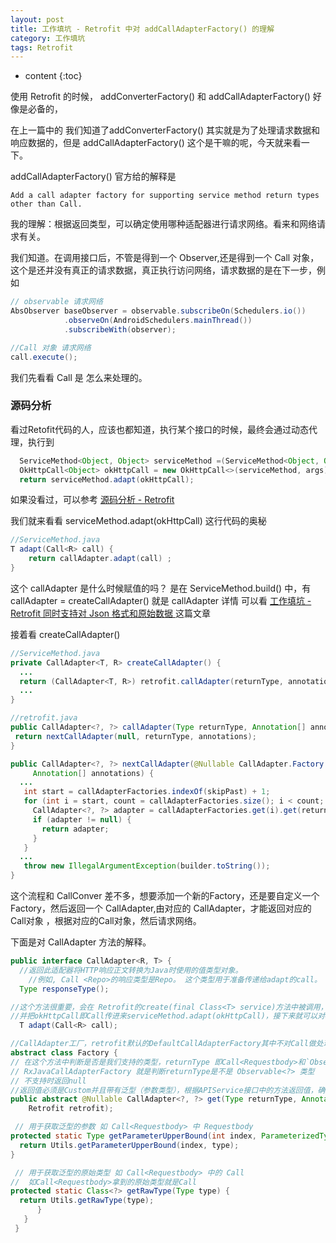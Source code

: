 ```yaml
---
layout: post
title: 工作填坑 - Retrofit 中对 addCallAdapterFactory() 的理解
category: 工作填坑
tags: Retrofit   
---
```

* content
{:toc}

使用 Retrofit 的时候， addConverterFactory() 和 addCallAdapterFactory() 好像是必备的，

在上一篇中的 我们知道了addConverterFactory() 其实就是为了处理请求数据和响应数据的，但是 addCallAdapterFactory() 这个是干嘛的呢，今天就来看一下。

addCallAdapterFactory() 官方给的解释是

`Add a call adapter factory for supporting service method return types other than Call.`

我的理解：根据返回类型，可以确定使用哪种适配器进行请求网络。看来和网络请求有关。

我们知道。在调用接口后，不管是得到一个 Observer,还是得到一个 Call 对象，这个是还并没有真正的请求数据，真正执行访问网络，请求数据的是在下一步，例如
```java
// observable 请求网络
AbsObserver baseObserver = observable.subscribeOn(Schedulers.io())
            .observeOn(AndroidSchedulers.mainThread())
            .subscribeWith(observer);

//Call 对象 请求网络
call.execute();
```

我们先看看 Call 是 怎么来处理的。

### 源码分析

看过Retofit代码的人，应该也都知道，执行某个接口的时候，最终会通过动态代理，执行到
```java
  ServiceMethod<Object, Object> serviceMethod =(ServiceMethod<Object, Object>) loadServiceMethod(method);
  OkHttpCall<Object> okHttpCall = new OkHttpCall<>(serviceMethod, args);
  return serviceMethod.adapt(okHttpCall);
```
如果没看过，可以参考 [ 源码分析 - Retrofit ](../../../../2018/03/26/Retrofit-Source-Code-Analysis/)

我们就来看看 serviceMethod.adapt(okHttpCall) 这行代码的奥秘

```java
//ServiceMethod.java
T adapt(Call<R> call) {
    return callAdapter.adapt(call) ;
}
```
这个 callAdapter  是什么时候赋值的吗？ 是在 ServiceMethod.build() 中，有 callAdapter = createCallAdapter() 就是 callAdapter
详情 可以看 [ 工作填坑 - Retrofit 同时支持对 Json 格式和原始数据 ](../../../../2020/03/09/retrofit_json_rawdata/) 这篇文章

接着看  createCallAdapter()

```java
//ServiceMethod.java
private CallAdapter<T, R> createCallAdapter() {
  ...
  return (CallAdapter<T, R>) retrofit.callAdapter(returnType, annotations);
  ...
}

//retrofit.java
public CallAdapter<?, ?> callAdapter(Type returnType, Annotation[] annotations) {
 return nextCallAdapter(null, returnType, annotations);
}

public CallAdapter<?, ?> nextCallAdapter(@Nullable CallAdapter.Factory skipPast, Type returnType,
     Annotation[] annotations) {
  ...
   int start = callAdapterFactories.indexOf(skipPast) + 1;
   for (int i = start, count = callAdapterFactories.size(); i < count; i++) {
     CallAdapter<?, ?> adapter = callAdapterFactories.get(i).get(returnType, annotations, this);
     if (adapter != null) {
       return adapter;
     }
   }
  ...
   throw new IllegalArgumentException(builder.toString());
}
```
这个流程和 CallConver 差不多，想要添加一个新的Factory，还是要自定义一个 Factory，然后返回一个 CallAdapter,由对应的 CallAdapter，才能返回对应的Call对象 ，根据对应的Call对象，然后请求网络。

下面是对 CallAdapter 方法的解释。

```java
public interface CallAdapter<R, T> {
  //返回此适配器将HTTP响应正文转换为Java时使用的值类型对象。
	//例如, Call <Repo>的响应类型是Repo。 这个类型用于准备传递给adapt的call。
  Type responseType();

//这个方法很重要，会在 Retrofit的create(final Class<T> service)方法中被调用，
//并把okHttpCall即Call传进来serviceMethod.adapt(okHttpCall)，接下来就可以对Call进行操作了
  T adapt(Call<R> call);

//CallAdapter工厂，retrofit默认的DefaultCallAdapterFactory其中不对Call做处理，是直接返回Call。
abstract class Factory {
// 在这个方法中判断是否是我们支持的类型，returnType 即Call<Requestbody>和`Observable<Requestbody>`
// RxJavaCallAdapterFactory 就是判断returnType是不是 Observable<?> 类型
// 不支持时返回null
//返回值必须是Custom并且带有泛型（参数类型），根据APIService接口中的方法返回值，确定returnType，如： CustomCall<String> getCategories();，那确定returnType就是CustomCall<String>
public abstract @Nullable CallAdapter<?, ?> get(Type returnType, Annotation[] annotations,
    Retrofit retrofit);

 // 用于获取泛型的参数 如 Call<Requestbody> 中 Requestbody
protected static Type getParameterUpperBound(int index, ParameterizedType type) {
  return Utils.getParameterUpperBound(index, type);
}

 // 用于获取泛型的原始类型 如 Call<Requestbody> 中的 Call
//  如Call<Requestbody>拿到的原始类型就是Call
protected static Class<?> getRawType(Type type) {
  return Utils.getRawType(type);
      }
   }
 }
```
